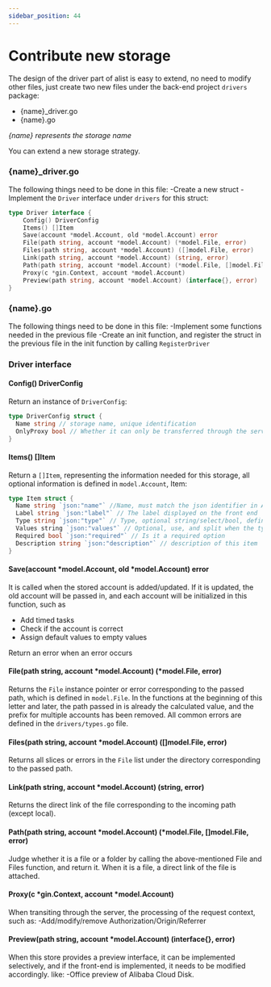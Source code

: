 ```yaml
---
sidebar_position: 44
---
```


# Contribute new storage

The design of the driver part of alist is easy to extend, no need to modify other files, just create two new files under the back-end project `drivers` package:
- {name}_driver.go
- {name}.go

*{name} represents the storage name*

You can extend a new storage strategy.

### {name}_driver.go
The following things need to be done in this file:
-Create a new struct
-Implement the `Driver` interface under `drivers` for this struct:
```go
type Driver interface {
	Config() DriverConfig
	Items() []Item
	Save(account *model.Account, old *model.Account) error
	File(path string, account *model.Account) (*model.File, error)
	Files(path string, account *model.Account) ([]model.File, error)
	Link(path string, account *model.Account) (string, error)
	Path(path string, account *model.Account) (*model.File, []model.File, error)
	Proxy(c *gin.Context, account *model.Account)
	Preview(path string, account *model.Account) (interface{}, error)
}
```
### {name}.go
The following things need to be done in this file:
-Implement some functions needed in the previous file
-Create an init function, and register the struct in the previous file in the init function by calling `RegisterDriver`

### Driver interface
#### Config() DriverConfig
Return an instance of `DriverConfig`:
```go
type DriverConfig struct {
  Name string // storage name, unique identification
  OnlyProxy bool // Whether it can only be transferred through the server
}
```
#### Items() []Item
Return a `[]Item`, representing the information needed for this storage, all optional information is defined in `model.Account`, Item:
```go
type Item struct {
  Name string `json:"name"` //Name, must match the json identifier in Account
  Label string `json:"label"` // The label displayed on the front end
  Type string `json:"type"` // Type, optional string/select/bool, defined in drivers/types.go
  Values ​​string `json:"values"` // Optional, use, and split when the type is select
  Required bool `json:"required"` // Is it a required option
  Description string `json:"description"` // description of this item
}
```
#### Save(account *model.Account, old *model.Account) error
It is called when the stored account is added/updated. If it is updated, the old account will be passed in, and each account will be initialized in this function, such as
- Add timed tasks
- Check if the account is correct
- Assign default values ​​to empty values

Return an error when an error occurs
#### File(path string, account *model.Account) (*model.File, error)
Returns the `File` instance pointer or error corresponding to the passed path, which is defined in `model.File`. In the functions at the beginning of this letter and later, the path passed in is already the calculated value, and the prefix for multiple accounts has been removed. All common errors are defined in the `drivers/types.go` file.
#### Files(path string, account *model.Account) ([]model.File, error)
Returns all slices or errors in the `File` list under the directory corresponding to the passed path.
#### Link(path string, account *model.Account) (string, error)
Returns the direct link of the file corresponding to the incoming path (except local).
#### Path(path string, account *model.Account) (*model.File, []model.File, error)
Judge whether it is a file or a folder by calling the above-mentioned File and Files function, and return it. When it is a file, a direct link of the file is attached.
#### Proxy(c *gin.Context, account *model.Account)
When transiting through the server, the processing of the request context, such as:
-Add/modify/remove Authorization/Origin/Referrer
#### Preview(path string, account *model.Account) (interface{}, error)
When this store provides a preview interface, it can be implemented selectively, and if the front-end is implemented, it needs to be modified accordingly. like:
-Office preview of Alibaba Cloud Disk.